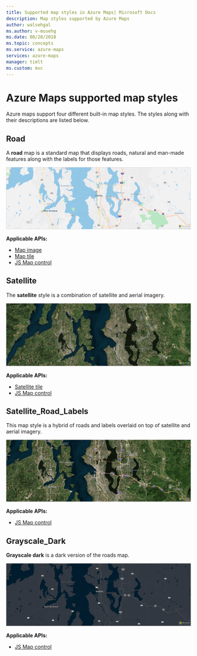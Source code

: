 ```yaml
---
title: Supported map styles in Azure Maps| Microsoft Docs
description: Map styles supported by Azure Maps
author: walsehgal
ms.author: v-musehg
ms.date: 08/28/2018
ms.topic: concepts
ms.service: azure-maps
services: azure-maps
manager: timlt
ms.custom: mvc
---
```


# Azure Maps supported map styles
Azure maps support four different built-in map styles. The styles along with their descriptions are listed below.

## Road
A **road** map is a standard map that displays roads, natural and man-made features along with the labels for those features.

![road](./media/supported-map-styles/road.png)

**Applicable APIs:**
* [Map image](https://docs.microsoft.com/rest/api/maps/render/getmapimage)
* [Map tile](https://docs.microsoft.com/rest/api/maps/render/getmaptile)
* [JS Map control](https://codepen.io/azuremaps/pen/qyjbOM)

## Satellite 
The **satellite** style is a combination of satellite and aerial imagery.

![satellite](./media/supported-map-styles/satellite.png)

**Applicable APIs:**
* [Satellite tile](https://docs.microsoft.com/rest/api/maps/render/getmapimagerytilepreview)
* [JS Map control](https://codepen.io/azuremaps/pen/qyjbOM)

## Satellite_Road_Labels
This map style is a hybrid of roads and labels overlaid on top of satellite and aerial imagery.

![satellite_road_labels](./media/supported-map-styles/satellite_road_labels.png)

**Applicable APIs:**
* [JS Map control](https://codepen.io/azuremaps/pen/qyjbOM)

## Grayscale_Dark
**Grayscale dark** is a dark version of the roads map.

![gray_scale](./media/supported-map-styles/grayscale_dark.png)

**Applicable APIs:**
* [JS Map control](https://codepen.io/azuremaps/pen/qyjbOM)